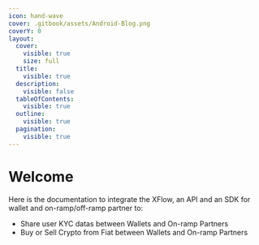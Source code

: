 ```yaml
---
icon: hand-wave
cover: .gitbook/assets/Android-Blog.png
coverY: 0
layout:
  cover:
    visible: true
    size: full
  title:
    visible: true
  description:
    visible: false
  tableOfContents:
    visible: true
  outline:
    visible: true
  pagination:
    visible: true
---
```


# Welcome

Here is the documentation to integrate the XFlow, an API and an SDK for wallet and on-ramp/off-ramp partner to:

* Share user KYC datas between Wallets and On-ramp Partners
* Buy or Sell Crypto from Fiat between Wallets and On-ramp Partners

